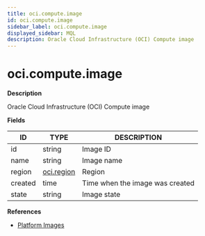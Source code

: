 ```yaml
---
title: oci.compute.image
id: oci.compute.image
sidebar_label: oci.compute.image
displayed_sidebar: MQL
description: Oracle Cloud Infrastructure (OCI) Compute image
---
```


# oci.compute.image

**Description**

Oracle Cloud Infrastructure (OCI) Compute image

**Fields**

| ID      | TYPE                        | DESCRIPTION                     |
| ------- | --------------------------- | ------------------------------- |
| id      | string                      | Image ID                        |
| name    | string                      | Image name                      |
| region  | [oci.region](oci.region.md) | Region                          |
| created | time                        | Time when the image was created |
| state   | string                      | Image state                     |

**References**

- [Platform Images](https://docs.oracle.com/en-us/iaas/Content/Compute/References/images.htm)
